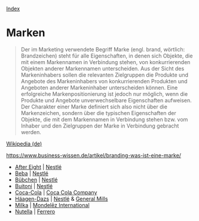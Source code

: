 [Index](index.html)

# Marken

> Der im Marketing verwendete Begriff Marke (engl. brand, wörtlich: Brandzeichen) steht für alle Eigenschaften, in denen sich Objekte, die mit einem Markennamen in Verbindung stehen, von konkurrierenden Objekten anderer Markennamen unterscheiden.
Aus der Sicht des Markeninhabers sollen die relevanten Zielgruppen die Produkte und Angebote des Markeninhabers von konkurrierenden Produkten und Angeboten anderer Markeninhaber unterscheiden können. Eine erfolgreiche Markenpositionierung ist jedoch nur möglich, wenn die Produkte und Angebote unverwechselbare Eigenschaften aufweisen.
Der Charakter einer Marke definiert sich also nicht über die Markenzeichen, sondern über die typischen Eigenschaften der Objekte, die mit dem Markennamen in Verbindung stehen bzw. vom Inhaber und den Zielgruppen der Marke in Verbindung gebracht werden.

<a target="_blank" href="https://de.wikipedia.org/wiki/Marke_(Marketing)">Wikipedia (de)</a>   



https://www.business-wissen.de/artikel/branding-was-ist-eine-marke/

* [After Eight](marken/after-eight.html) | [Nestlé](konzerne/nestle.html)
* [Beba](marken/beba.html) | [Nestlé](konzerne/nestle.html)
* [Bübchen](marken/buebchen.html) | [Nestlé](konzerne/nestle.html)
* [Buitoni](marken/buitoni.html) | [Nestlé](konzerne/nestle.html)
* [Coca-Cola](marken/coca-cola.html) | [Coca Cola Company](konzerne/coca-cola_co.html)
* [Häagen-Dazs](marken/haeagen-dazs.html) | [Nestlé](konzerne/nestle.html) & [General Mills](konzerne/general_mills.html)
* [Milka](marken/milka.html) | [Mondelēz International](konzerne/mondelez_international.html)
* [Nutella](marken/nutella.html) | [Ferrero](konzerne/ferrero.html)
